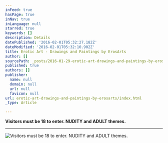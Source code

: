 ```yaml
---
inFeed: true
hasPage: true
inNav: true
inLanguage: null
starred: true
keywords: []
description: Details
datePublished: '2016-02-01T05:32:27.182Z'
dateModified: '2016-02-01T05:32:10.902Z'
title: Erotic Art - Drawings and Paintings by ErosArts
author: []
sourcePath: _posts/2016-01-29-erotic-art-drawings-and-paintings-by-erosarts.md
published: true
authors: []
publisher:
  name: null
  domain: null
  url: null
  favicon: null
url: erotic-art-drawings-and-paintings-by-erosarts/index.html
_type: Article

---
```

**Visitors must be 18 to enter.  NUDITY and ADULT themes.**

****
![Visitors must be 18 to enter.  NUDITY and ADULT themes.](https://s3-us-west-2.amazonaws.com/the-grid-img/p/01bbb29cdc31b8e0771b403f36083db5c0d76acd.jpg)